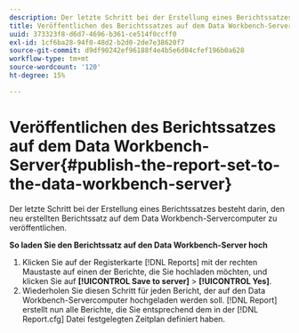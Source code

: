 ```yaml
---
description: Der letzte Schritt bei der Erstellung eines Berichtssatzes besteht darin, den neu erstellten Berichtssatz auf dem Data Workbench-Servercomputer zu veröffentlichen.
title: Veröffentlichen des Berichtssatzes auf dem Data Workbench-Server
uuid: 373323f8-d6d7-4696-b361-ce514f0ccff0
exl-id: 1cf6ba28-94f0-48d2-b2d0-2de7e38620f7
source-git-commit: d9df90242ef96188f4e4b5e6d04cfef196b0a628
workflow-type: tm+mt
source-wordcount: '120'
ht-degree: 15%

---
```


# Veröffentlichen des Berichtssatzes auf dem Data Workbench-Server{#publish-the-report-set-to-the-data-workbench-server}

Der letzte Schritt bei der Erstellung eines Berichtssatzes besteht darin, den neu erstellten Berichtssatz auf dem Data Workbench-Servercomputer zu veröffentlichen.

**So laden Sie den Berichtssatz auf den Data Workbench-Server hoch**

1. Klicken Sie auf der Registerkarte [!DNL Reports] mit der rechten Maustaste auf einen der Berichte, die Sie hochladen möchten, und klicken Sie auf **[!UICONTROL Save to server]** > **[!UICONTROL Yes]**.
1. Wiederholen Sie diesen Schritt für jeden Bericht, der auf den Data Workbench-Servercomputer hochgeladen werden soll.
   [!DNL Report] erstellt nun alle Berichte, die Sie entsprechend dem in der  [!DNL Report.cfg] Datei festgelegten Zeitplan definiert haben.
